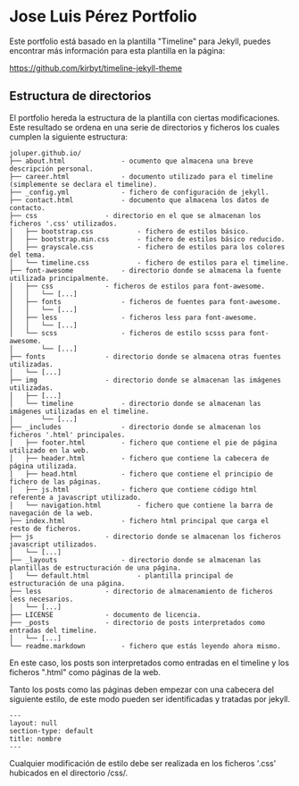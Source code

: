 # Jose Luis Pérez Portfolio

Este portfolio está basado en la plantilla "Timeline" para Jekyll, puedes encontrar más información para esta plantilla en la página: 

https://github.com/kirbyt/timeline-jekyll-theme 

## Estructura de directorios

El portfolio hereda la estructura de la plantilla con ciertas modificaciones. Este resultado se ordena en una serie de directorios y ficheros los cuales cumplen la siguiente estructura:

	joluper.github.io/
	├── about.html				- ocumento que almacena una breve descripción personal.
	├── career.html				- documento utilizado para el timeline (simplemente se declara el timeline).
	├── _config.yml				- fichero de configuración de jekyll.
	├── contact.html			- documento que almacena los datos de contacto.
	├── css 				- directorio en el que se almacenan los ficheros '.css' utilizados.
	│   ├── bootstrap.css			- fichero de estilos básico.
	│   ├── bootstrap.min.css		- fichero de estilos básico reducido.
	│   ├── grayscale.css			- fichero de estilos para los colores del tema.
	│   └── timeline.css			- fichero de estilos para el timeline.
	├── font-awesome			- directorio donde se almacena la fuente utilizada principalmente.
	│   ├── css				- ficheros de estilos para font-awesome.
	│   │   └── [...]			
	│   ├── fonts				- ficheros de fuentes para font-awesome.
	│   │   └── [...]
	│   ├── less				- ficheros less para font-awesome.
	│   │   └── [...]
	│   └── scss				- ficheros de estilo scsss para font-awesome.
	│       └── [...]
	├── fonts				- directorio donde se almacena otras fuentes utilizadas.
	│   └── [...]
	├── img					- directorio donde se almacenan las imágenes utilizadas.
	│   ├── [...]
	│   └── timeline			- directorio donde se almacenan las imágenes utilizadas en el timeline.
	│       └── [...]
	├── _includes				- directorio donde se almacenan los ficheros '.html' principales.
	│   ├── footer.html			- fichero que contiene el pie de página utilizado en la web.
	│   ├── header.html			- fichero que contiene la cabecera de página utilizada.
	│   ├── head.html			- fichero que contiene el principio de fichero de las páginas.
	│   ├── js.html				- fichero que contiene código html referente a javascript utilizado.
	│   └── navigation.html			- fichero que contiene la barra de navegación de la web.
	├── index.html				- fichero html principal que carga el resto de ficheros.
	├── js					- directorio donde se almacenan los ficheros javascript utilizados.
	│   └── [...]
	├── _layouts				- directorio donde se almacenan las plantillas de estructuración de una página.
	│   └── default.html			- plantilla principal de estructuración de una página.
	├── less				- directorio de almacenamiento de ficheros less necesarios.
	│   └── [...]
	├── LICENSE				- documento de licencia.
	├── _posts				- directorio de posts interpretados como entradas del timeline.
	│   └── [...]
	└── readme.markdown			- fichero que estás leyendo ahora mismo.

En este caso, los posts son interpretados como entradas en el timeline y los ficheros ".html" como páginas de la web.

Tanto los posts como las páginas deben empezar con una cabecera del siguiente estilo, de este modo pueden ser identificadas y tratadas por jekyll.

	---
	layout: null
	section-type: default
	title: nombre
	---

Cualquier modificación de estilo debe ser realizada en los ficheros '.css' hubicados en el directorio /css/.
